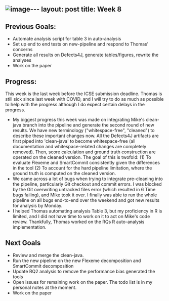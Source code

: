 ![image](https://github.com/thanhdang2712/thanhdang2712.github.io/assets/97271948/4e0ef427-9305-4ffe-aafe-0945c55ed341)---
layout: post
title: Week 8
---

## Previous Goals:
- Automate analysis script for table 3 in auto-analysis
- Set up end to end tests on new-pipeline and respond to Thomas' concerns
- Generate all results on Defects4J, generate tables/figures, rewrite the analyses
- Work on the paper

## Progress:
This week is the last week before the ICSE submission deadline. Thomas is still sick since last week with COVID, and I will try to do as much as possible to help with the progress although I do expect certain delays in the progress.
- My biggest progress this week was made on integrating Mike's clean-java branch into the pipeline and generate the second round of new results. We have new terminology ("whitespace-free", "cleaned") to describe these important changes now. All the Defects4J artifacts are first piped into 'clean-java' to become whitespace-free (all documentation and whitespace-related changes are completely removed). Then, score calculation and ground truth construction are operated on the cleaned version. The goal of this is twofold: (1) To evaluate Flexeme and SmartCommit consistently given the differences in the tool (2) To account for the hard pipeline limitation, where the ground truth is computed on the cleaned version.
- We came across a lot of bugs when trying to integrate pre-cleaning into the pipeline, particularly Git checkout and commit errors. I was blocked by the Git overwriting untracked files error (which resulted in 6 Time bugs failing), and Mike took it over. I finally was able to run the whole pipeline on all bugs end-to-end over the weekend and got new results for analysis by Monday.
- I helped Thomas automating analysis Table 3, but my proficiency in R is limited, and I did not have time to work on it to act on Mike's code review. Thankfully, Thomas worked on the RQs R auto-analysis implementation.

## Next Goals
- Review and merge the clean-java.
- Run the new pipeline on the new Flexeme decomposition and SmartCommit decomposition
- Update RQ2 analysis to remove the performance bias generated the tools
- Open issues for remaining work on the paper. The todo list is in my personal notes at the moment.
- Work on the paper
